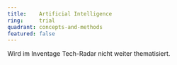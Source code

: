 ```yaml
---
title:    Artificial Intelligence  
ring:     trial  
quadrant: concepts-and-methods
featured: false
---
```


Wird im Inventage Tech-Radar nicht weiter thematisiert.
